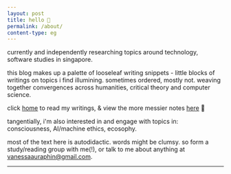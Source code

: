 ```yaml
---
layout: post
title: hello 🌌
permalink: /about/
content-type: eg
---
```


currently and independently researching topics around technology, software studies in singapore. 

this blog makes up a palette of looseleaf writing snippets - little blocks of writings on topics i find illumining. sometimes ordered, mostly not. weaving together convergences across humanities, critical theory and computer science.

click [home](/) to read my writings, & view the more messier notes [here](http://litepalette.github.io/notes) 🦋

tangentially, i'm also interested in and engage with topics in: consciousness, AI/machine ethics, ecosophy.

most of the text here is autodidactic. words might be clumsy. so form a study/reading group with me(!), or talk to me about anything at vanessaauraphin@gmail.com. 

---
